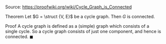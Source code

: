# 

Source: https://proofwiki.org/wiki/Cycle_Graph_is_Connected

Theorem
Let $G = \struct {V, E}$ be a cycle graph.
Then $G$ is connected.


Proof
A cycle graph is defined as a (simple) graph which consists of a single cycle.
So a cycle graph consists of just one component, and hence is connected.
$\blacksquare$





